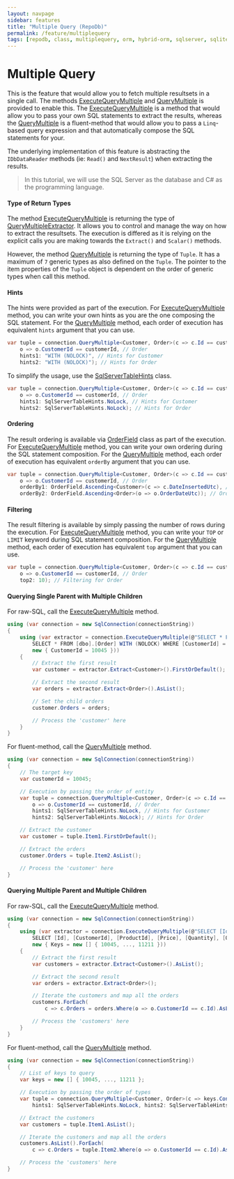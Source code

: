 ```yaml
---
layout: navpage
sidebar: features
title: "Multiple Query (RepoDb)"
permalink: /feature/multiplequery
tags: [repodb, class, multiplequery, orm, hybrid-orm, sqlserver, sqlite, mysql, postgresql]
---
```


# Multiple Query

This is the feature that would allow you to fetch multiple resultsets in a single call. The methods [ExecuteQueryMultiple](/operation/executequerymultiple) and [QueryMultiple](/operation/querymultiple) is provided to enable this. The [ExecuteQueryMultiple](/operation/executequerymultiple) is a method that would allow you to pass your own SQL statements to extract the results, whereas the [QueryMultiple](/operation/querymultiple) is a fluent-method that would allow you to pass a `Linq`-based query expression and that automatically compose the SQL statements for your.

The underlying implementation of this feature is abstracting the `IDbDataReader` methods (ie: `Read()` and `NextResult`) when extracting the results.

> In this tutorial, we will use the SQL Server as the database and C# as the programming language.

#### Type of Return Types

The method [ExecuteQueryMultiple](/operation/executequerymultiple) is returning the type of [QueryMultipleExtractor](/class/querymultipleextractor). It allows you to control and manage the way on how to extract the resultsets. The execution is differed as it is relying on the explicit calls you are making towards the `Extract()` and `Scalar()` methods.

However, the method [QueryMultiple](/operation/querymultiple) is returning the type of `Tuple`. It has a maximum of `7` generic types as also defined on the `Tuple`. The pointer to the item properties of the `Tuple` object is dependent on the order of generic types when call this method.

#### Hints

The hints were provided as part of the execution. For [ExecuteQueryMultiple](/operation/executequerymultiple) method, you can write your own hints as you are the one composing the SQL statement. For the [QueryMultiple](/class/sqlservertablehints) method, each order of execution has equivalent `hints` argument that you can use.

```csharp
var tuple = connection.QueryMultiple<Customer, Order>(c => c.Id == customerId, // Customer
    o => o.CustomerId == customerId, // Order
    hints1: "WITH (NOLOCK)", // Hints for Customer
    hints2: "WITH (NOLOCK)"); // Hints for Order
```

To simplify the usage, use the [SqlServerTableHints](/class/sqlservertablehints) class.

```csharp
var tuple = connection.QueryMultiple<Customer, Order>(c => c.Id == customerId, // Customer
    o => o.CustomerId == customerId, // Order
    hints1: SqlServerTableHints.NoLock, // Hints for Customer
    hints2: SqlServerTableHints.NoLock); // Hints for Order
```

#### Ordering

The result ordering is available via [OrderField](/class/orderfield) class as part of the execution. For [ExecuteQueryMultiple](/operation/executequerymultiple) method, you can write your own ordering during the SQL statement composition. For the [QueryMultiple](/class/sqlservertablehints) method, each order of execution has equivalent `orderBy` argument that you can use.

```csharp
var tuple = connection.QueryMultiple<Customer, Order>(c => c.Id == customerId, // Customer
    o => o.CustomerId == customerId, // Order
    orderBy1: OrderField.Ascending<Customer>(c => c.DateInsertedUtc), // Ordering for Customer
    orderBy2: OrderField.Ascending<Order>(o => o.OrderDateUtc)); // Ordering for Order
```

#### Filtering

The result filtering is available by simply passing the number of rows during the execution. For [ExecuteQueryMultiple](/operation/executequerymultiple) method, you can write your `TOP` or `LIMIT` keyword during SQL statement composition. For the [QueryMultiple](/class/sqlservertablehints) method, each order of execution has equivalent `top` argument that you can use.

```csharp
var tuple = connection.QueryMultiple<Customer, Order>(c => c.Id == customerId, // Customer
    o => o.CustomerId == customerId, // Order
    top2: 10); // Filtering for Order
```

#### Querying Single Parent with Multiple Children

For raw-SQL, call the [ExecuteQueryMultiple](/operation/executequerymultiple) method.

```csharp
using (var connection = new SqlConnection(connectionString))
{
    using (var extractor = connection.ExecuteQueryMultiple(@"SELECT * FROM [dbo].[Customer] WITH (NOLOCK) WHERE [Id] = @CustomerId;
        SELECT * FROM [dbo].[Order] WITH (NOLOCK) WHERE [CustomerId] = @CustomerId",
        new { CustomerId = 10045 }))
    {
        // Extract the first result
        var customer = extractor.Extract<Customer>().FirstOrDefault();

        // Extract the second result
        var orders = extractor.Extract<Order>().AsList();

        // Set the child orders
        customer.Orders = orders;

        // Process the 'customer' here
    }
}
```

For fluent-method, call the [QueryMultiple](/operation/querymultiple) method.

```csharp
using (var connection = new SqlConnection(connectionString))
{
    // The target key
    var customerId = 10045;

    // Execution by passing the order of entity
    var tuple = connection.QueryMultiple<Customer, Order>(c => c.Id == customerId, // Customer
        o => o.CustomerId == customerId, // Order
        hints1: SqlServerTableHints.NoLock, // Hints for Customer
        hints2: SqlServerTableHints.NoLock); // Hints for Order

    // Extract the customer
    var customer = tuple.Item1.FirstOrDefault();

    // Extract the orders
    customer.Orders = tuple.Item2.AsList();

    // Process the 'customer' here
}
```

#### Querying Multiple Parent and Multiple Children

For raw-SQL, call the [ExecuteQueryMultiple](/operation/executequerymultiple) method.

```csharp
using (var connection = new SqlConnection(connectionString))
{
    using (var extractor = connection.ExecuteQueryMultiple(@"SELECT [Id], [Name] FROM [dbo].[Customer] WITH (NOLOCK) WHERE [Id] IN (@Keys);
        SELECT [Id], [CustomerId], [ProductId], [Price], [Quantity], [OrderDateUtc] FROM [dbo].[Order] WITH (NOLOCK) WHERE [CustomerId] IN (@Keys);",
        new { Keys = new [] { 10045, ..., 11211 }))
    {
        // Extract the first result
        var customers = extractor.Extract<Customer>().AsList();

        // Extract the second result
        var orders = extractor.Extract<Order>();

        // Iterate the customers and map all the orders
        customers.ForEach(
            c => c.Orders = orders.Where(o => o.CustomerId == c.Id).AsList());

        // Process the 'customers' here
    }
}
```

For fluent-method, call the [QueryMultiple](/operation/querymultiple) method.

```csharp
using (var connection = new SqlConnection(connectionString))
{
    // List of keys to query
    var keys = new [] { 10045, ..., 11211 };

    // Execution by passing the order of types
    var tuple = connection.QueryMultiple<Customer, Order>(c => keys.Contains(c.Id), o => keys.Contains(o.CustomerId),
        hints1: SqlServerTableHints.NoLock, hints2: SqlServerTableHints.NoLock);

    // Extract the customers
    var customers = tuple.Item1.AsList();

    // Iterate the customers and map all the orders
    customers.AsList().ForEach(
        c => c.Orders = tuple.Item2.Where(o => o.CustomerId == c.Id).AsList());

    // Process the 'customers' here
}
```
